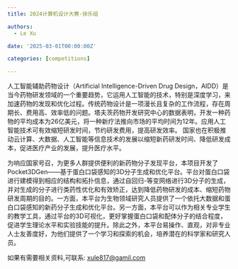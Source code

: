 ```yaml
---
title: 2024计算机设计大赛-徐乐组

authors:
  - Le Xu

date: '2025-03-01T00:00:00Z'

categories: [competitions]

---
```




人工智能辅助药物设计（Artificial Intelligence-Driven Drug Design，AIDD）是当今药物研发领域的一个重要趋势，它运用人工智能的技术，特别是深度学习，来加速药物的发现和优化过程。传统药物设计是一项漫长且复杂的工作流程，存在周期长、费用高、效率低的问题。塔夫茨药物开发研究中心的数据表明，开发一种药物的平均成本为26亿美元，将一种新疗法推向市场的平均时间为12年。应用人工智能技术可有效缩短研发时间，节约研发费用，提高研发效率。 国家也在积极推动云计算、大数据、人工智能等信息技术的发展以缩短新药研发时间、降低研发成本，促进医疗产业的发展，提升医疗水平。

为响应国家号召，为更多人群提供便利的新药物分子发现平台，本项目开发了Pocket3DGen——基于蛋白口袋感知的3D分子生成和优化平台。平台对蛋白口袋进行建模得到相应的结构和拓扑信息，通过自回归-等变网络进行3D分子的生成，并对生成的分子进行类药性优化和有效矫正，达到降低药物研发的成本、缩短药物研发周期的目的。一方面，本平台为生物领域研究人员提供了一个依托大数据和蛋白口袋感知的新药分子生成和优化平台。另一方面，本平台可以作为相关专业学生的教学工具，通过平台的3D可视化，更好掌握蛋白口袋和配体分子的结合程度，促进学生理论水平和实验技能的提升。除此之外，本平台易操作、直观，对非专业人士友善度好，为他们提供了一个学习和探索的机会，培养潜在的科学家和研究人员。

如果有需要相关资料,可联系: xule817@gamil.com
